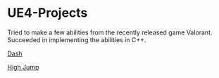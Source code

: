 # UE4-Projects

Tried to make a few abilities from the recently released game Valorant. Succeeded in implementing the abilities in C++.

[Dash]()

[High Jump]()
